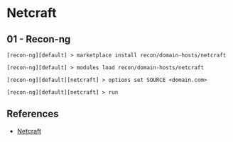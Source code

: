 # Netcraft

## 01 - Recon-ng

```
[recon-ng][default] > marketplace install recon/domain-hosts/netcraft

[recon-ng][default] > modules load recon/domain-hosts/netcraft

[recon-ng][default][netcraft] > options set SOURCE <domain.com>

[recon-ng][default][netcraft] > run
```

## References

* [Netcraft](https://www.netcraft.com/)